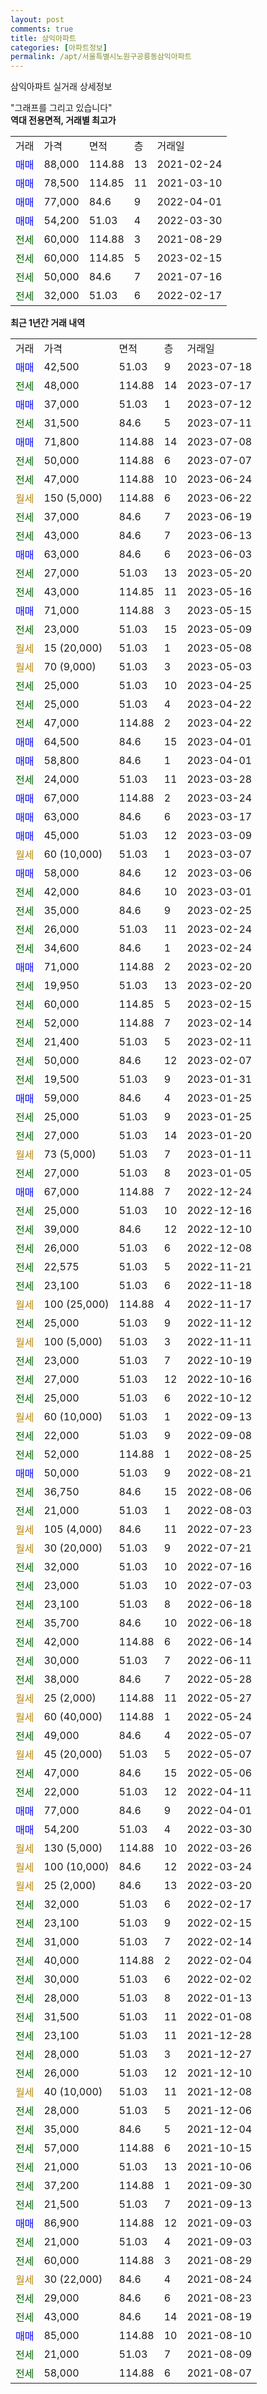 ```yaml
---
layout: post
comments: true
title: 삼익아파트
categories: [아파트정보]
permalink: /apt/서울특별시노원구공릉동삼익아파트
---
```


삼익아파트 실거래 상세정보

<script type="text/javascript">
  google.charts.load('current', {'packages':['line', 'corechart']});
  google.charts.setOnLoadCallback(drawChart);

  function drawChart() {
    var data = new google.visualization.DataTable();
    data.addColumn('date', '거래일');
    data.addColumn('number', "매매");
    data.addColumn('number', "전세");
    data.addColumn('number', "전매");

    data.addRows([[new Date(Date.parse("2023-07-18")), 42500, null, null], [new Date(Date.parse("2023-07-17")), null, 48000, null], [new Date(Date.parse("2023-07-12")), 37000, null, null], [new Date(Date.parse("2023-07-11")), null, 31500, null], [new Date(Date.parse("2023-07-08")), 71800, null, null], [new Date(Date.parse("2023-07-07")), null, 50000, null], [new Date(Date.parse("2023-06-24")), null, 47000, null], [new Date(Date.parse("2023-06-22")), null, null, null], [new Date(Date.parse("2023-06-19")), null, 37000, null], [new Date(Date.parse("2023-06-13")), null, 43000, null], [new Date(Date.parse("2023-06-03")), 63000, null, null], [new Date(Date.parse("2023-05-20")), null, 27000, null], [new Date(Date.parse("2023-05-16")), null, 43000, null], [new Date(Date.parse("2023-05-15")), 71000, null, null], [new Date(Date.parse("2023-05-09")), null, 23000, null], [new Date(Date.parse("2023-05-08")), null, null, null], [new Date(Date.parse("2023-05-03")), null, null, null], [new Date(Date.parse("2023-04-25")), null, 25000, null], [new Date(Date.parse("2023-04-22")), null, 25000, null], [new Date(Date.parse("2023-04-22")), null, 47000, null], [new Date(Date.parse("2023-04-01")), 64500, null, null], [new Date(Date.parse("2023-04-01")), 58800, null, null], [new Date(Date.parse("2023-03-28")), null, 24000, null], [new Date(Date.parse("2023-03-24")), 67000, null, null], [new Date(Date.parse("2023-03-17")), 63000, null, null], [new Date(Date.parse("2023-03-09")), 45000, null, null], [new Date(Date.parse("2023-03-07")), null, null, null], [new Date(Date.parse("2023-03-06")), 58000, null, null], [new Date(Date.parse("2023-03-01")), null, 42000, null], [new Date(Date.parse("2023-02-25")), null, 35000, null], [new Date(Date.parse("2023-02-24")), null, 26000, null], [new Date(Date.parse("2023-02-24")), null, 34600, null], [new Date(Date.parse("2023-02-20")), 71000, null, null], [new Date(Date.parse("2023-02-20")), null, 19950, null], [new Date(Date.parse("2023-02-15")), null, 60000, null], [new Date(Date.parse("2023-02-14")), null, 52000, null], [new Date(Date.parse("2023-02-11")), null, 21400, null], [new Date(Date.parse("2023-02-07")), null, 50000, null], [new Date(Date.parse("2023-01-31")), null, 19500, null], [new Date(Date.parse("2023-01-25")), 59000, null, null], [new Date(Date.parse("2023-01-25")), null, 25000, null], [new Date(Date.parse("2023-01-20")), null, 27000, null], [new Date(Date.parse("2023-01-11")), null, null, null], [new Date(Date.parse("2023-01-05")), null, 27000, null], [new Date(Date.parse("2022-12-24")), 67000, null, null], [new Date(Date.parse("2022-12-16")), null, 25000, null], [new Date(Date.parse("2022-12-10")), null, 39000, null], [new Date(Date.parse("2022-12-08")), null, 26000, null], [new Date(Date.parse("2022-11-21")), null, 22575, null], [new Date(Date.parse("2022-11-18")), null, 23100, null], [new Date(Date.parse("2022-11-17")), null, null, null], [new Date(Date.parse("2022-11-12")), null, 25000, null], [new Date(Date.parse("2022-11-11")), null, null, null], [new Date(Date.parse("2022-10-19")), null, 23000, null], [new Date(Date.parse("2022-10-16")), null, 27000, null], [new Date(Date.parse("2022-10-12")), null, 25000, null], [new Date(Date.parse("2022-09-13")), null, null, null], [new Date(Date.parse("2022-09-08")), null, 22000, null], [new Date(Date.parse("2022-08-25")), null, 52000, null], [new Date(Date.parse("2022-08-21")), 50000, null, null], [new Date(Date.parse("2022-08-06")), null, 36750, null], [new Date(Date.parse("2022-08-03")), null, 21000, null], [new Date(Date.parse("2022-07-23")), null, null, null], [new Date(Date.parse("2022-07-21")), null, null, null], [new Date(Date.parse("2022-07-16")), null, 32000, null], [new Date(Date.parse("2022-07-03")), null, 23000, null], [new Date(Date.parse("2022-06-18")), null, 23100, null], [new Date(Date.parse("2022-06-18")), null, 35700, null], [new Date(Date.parse("2022-06-14")), null, 42000, null], [new Date(Date.parse("2022-06-11")), null, 30000, null], [new Date(Date.parse("2022-05-28")), null, 38000, null], [new Date(Date.parse("2022-05-27")), null, null, null], [new Date(Date.parse("2022-05-24")), null, null, null], [new Date(Date.parse("2022-05-07")), null, 49000, null], [new Date(Date.parse("2022-05-07")), null, null, null], [new Date(Date.parse("2022-05-06")), null, 47000, null], [new Date(Date.parse("2022-04-11")), null, 22000, null], [new Date(Date.parse("2022-04-01")), 77000, null, null], [new Date(Date.parse("2022-03-30")), 54200, null, null], [new Date(Date.parse("2022-03-26")), null, null, null], [new Date(Date.parse("2022-03-24")), null, null, null], [new Date(Date.parse("2022-03-20")), null, null, null], [new Date(Date.parse("2022-02-17")), null, 32000, null], [new Date(Date.parse("2022-02-15")), null, 23100, null], [new Date(Date.parse("2022-02-14")), null, 31000, null], [new Date(Date.parse("2022-02-04")), null, 40000, null], [new Date(Date.parse("2022-02-02")), null, 30000, null], [new Date(Date.parse("2022-01-13")), null, 28000, null], [new Date(Date.parse("2022-01-08")), null, 31500, null], [new Date(Date.parse("2021-12-28")), null, 23100, null], [new Date(Date.parse("2021-12-27")), null, 28000, null], [new Date(Date.parse("2021-12-10")), null, 26000, null], [new Date(Date.parse("2021-12-08")), null, null, null], [new Date(Date.parse("2021-12-06")), null, 28000, null], [new Date(Date.parse("2021-12-04")), null, 35000, null], [new Date(Date.parse("2021-10-15")), null, 57000, null], [new Date(Date.parse("2021-10-06")), null, 21000, null], [new Date(Date.parse("2021-09-30")), null, 37200, null], [new Date(Date.parse("2021-09-13")), null, 21500, null], [new Date(Date.parse("2021-09-03")), 86900, null, null], [new Date(Date.parse("2021-09-03")), null, 21000, null], [new Date(Date.parse("2021-08-29")), null, 60000, null], [new Date(Date.parse("2021-08-24")), null, null, null], [new Date(Date.parse("2021-08-23")), null, 29000, null], [new Date(Date.parse("2021-08-19")), null, 43000, null], [new Date(Date.parse("2021-08-10")), 85000, null, null], [new Date(Date.parse("2021-08-09")), null, 21000, null], [new Date(Date.parse("2021-08-07")), null, 58000, null]]);

    var options = {
      hAxis: {
        format: 'yyyy/MM/dd'
      },    
      lineWidth: 0,
      pointsVisible: true,    
      title: '최근 1년간 유형별 실거래가 분포',
      legend: { position: 'bottom' }
    };

    var formatter = new google.visualization.NumberFormat({pattern:'###,###'} );
    formatter.format(data, 1);
    formatter.format(data, 2);
    
    setTimeout(function() {
        var chart = new google.visualization.LineChart(document.getElementById('columnchart_material'));
        chart.draw(data, (options));
        document.getElementById('loading').style.display = 'none';
    }, 200);
  }
</script>


<div id="loading" style="z-index:20; display: block; margin-left: 0px">"그래프를 그리고 있습니다"</div>
<div id="columnchart_material" style="width: 95%; margin-left: 0px; display: block"></div>
<!-- contents start -->
<b>역대 전용면적, 거래별 최고가</b>
<table class="sortable">
    <tr>
      <td>거래</td>
      <td>가격</td>
      <td>면적</td>
      <td>층</td>
      <td>거래일</td>
    </tr>
        <tr>
          <td><a style="color: blue">매매</a></td>
          <td>88,000</td>
          <td>114.88</td>
          <td>13</td>
          <td>2021-02-24</td>
        </tr>            <tr>
          <td><a style="color: blue">매매</a></td>
          <td>78,500</td>
          <td>114.85</td>
          <td>11</td>
          <td>2021-03-10</td>
        </tr>            <tr>
          <td><a style="color: blue">매매</a></td>
          <td>77,000</td>
          <td>84.6</td>
          <td>9</td>
          <td>2022-04-01</td>
        </tr>            <tr>
          <td><a style="color: blue">매매</a></td>
          <td>54,200</td>
          <td>51.03</td>
          <td>4</td>
          <td>2022-03-30</td>
        </tr>        
        <tr>
              <td><a style="color: darkgreen">전세</a></td>
              <td>60,000</td>
              <td>114.88</td>
              <td>3</td>
              <td>2021-08-29</td>
            </tr>            <tr>
              <td><a style="color: darkgreen">전세</a></td>
              <td>60,000</td>
              <td>114.85</td>
              <td>5</td>
              <td>2023-02-15</td>
            </tr>            <tr>
              <td><a style="color: darkgreen">전세</a></td>
              <td>50,000</td>
              <td>84.6</td>
              <td>7</td>
              <td>2021-07-16</td>
            </tr>            <tr>
              <td><a style="color: darkgreen">전세</a></td>
              <td>32,000</td>
              <td>51.03</td>
              <td>6</td>
              <td>2022-02-17</td>
            </tr>        
    
</table>

<b>최근 1년간 거래 내역</b>

<table class="sortable">
    <tr>
      <td>거래</td>
      <td>가격</td>
      <td>면적</td>
      <td>층</td>
      <td>거래일</td>
    </tr>
    <tr>
      <td><a style="color: blue">매매</a></td>
      <td>42,500</td>
      <td>51.03</td>
      <td>9</td>
      <td>2023-07-18</td>
    </tr>          <tr>
      <td><a style="color: darkgreen">전세</a></td>
      <td>48,000</td>
      <td>114.88</td>
      <td>14</td>
      <td>2023-07-17</td>
    </tr>          <tr>
      <td><a style="color: blue">매매</a></td>
      <td>37,000</td>
      <td>51.03</td>
      <td>1</td>
      <td>2023-07-12</td>
    </tr>          <tr>
      <td><a style="color: darkgreen">전세</a></td>
      <td>31,500</td>
      <td>84.6</td>
      <td>5</td>
      <td>2023-07-11</td>
    </tr>          <tr>
      <td><a style="color: blue">매매</a></td>
      <td>71,800</td>
      <td>114.88</td>
      <td>14</td>
      <td>2023-07-08</td>
    </tr>          <tr>
      <td><a style="color: darkgreen">전세</a></td>
      <td>50,000</td>
      <td>114.88</td>
      <td>6</td>
      <td>2023-07-07</td>
    </tr>          <tr>
      <td><a style="color: darkgreen">전세</a></td>
      <td>47,000</td>
      <td>114.88</td>
      <td>10</td>
      <td>2023-06-24</td>
    </tr>          <tr>
      <td><a style="color: darkgoldenrod">월세</a></td>
      <td>150 (5,000)</td>
      <td>114.88</td>
      <td>6</td>
      <td>2023-06-22</td>
    </tr>          <tr>
      <td><a style="color: darkgreen">전세</a></td>
      <td>37,000</td>
      <td>84.6</td>
      <td>7</td>
      <td>2023-06-19</td>
    </tr>          <tr>
      <td><a style="color: darkgreen">전세</a></td>
      <td>43,000</td>
      <td>84.6</td>
      <td>7</td>
      <td>2023-06-13</td>
    </tr>          <tr>
      <td><a style="color: blue">매매</a></td>
      <td>63,000</td>
      <td>84.6</td>
      <td>6</td>
      <td>2023-06-03</td>
    </tr>          <tr>
      <td><a style="color: darkgreen">전세</a></td>
      <td>27,000</td>
      <td>51.03</td>
      <td>13</td>
      <td>2023-05-20</td>
    </tr>          <tr>
      <td><a style="color: darkgreen">전세</a></td>
      <td>43,000</td>
      <td>114.85</td>
      <td>11</td>
      <td>2023-05-16</td>
    </tr>          <tr>
      <td><a style="color: blue">매매</a></td>
      <td>71,000</td>
      <td>114.88</td>
      <td>3</td>
      <td>2023-05-15</td>
    </tr>          <tr>
      <td><a style="color: darkgreen">전세</a></td>
      <td>23,000</td>
      <td>51.03</td>
      <td>15</td>
      <td>2023-05-09</td>
    </tr>          <tr>
      <td><a style="color: darkgoldenrod">월세</a></td>
      <td>15 (20,000)</td>
      <td>51.03</td>
      <td>1</td>
      <td>2023-05-08</td>
    </tr>          <tr>
      <td><a style="color: darkgoldenrod">월세</a></td>
      <td>70 (9,000)</td>
      <td>51.03</td>
      <td>3</td>
      <td>2023-05-03</td>
    </tr>          <tr>
      <td><a style="color: darkgreen">전세</a></td>
      <td>25,000</td>
      <td>51.03</td>
      <td>10</td>
      <td>2023-04-25</td>
    </tr>          <tr>
      <td><a style="color: darkgreen">전세</a></td>
      <td>25,000</td>
      <td>51.03</td>
      <td>4</td>
      <td>2023-04-22</td>
    </tr>          <tr>
      <td><a style="color: darkgreen">전세</a></td>
      <td>47,000</td>
      <td>114.88</td>
      <td>2</td>
      <td>2023-04-22</td>
    </tr>          <tr>
      <td><a style="color: blue">매매</a></td>
      <td>64,500</td>
      <td>84.6</td>
      <td>15</td>
      <td>2023-04-01</td>
    </tr>          <tr>
      <td><a style="color: blue">매매</a></td>
      <td>58,800</td>
      <td>84.6</td>
      <td>1</td>
      <td>2023-04-01</td>
    </tr>          <tr>
      <td><a style="color: darkgreen">전세</a></td>
      <td>24,000</td>
      <td>51.03</td>
      <td>11</td>
      <td>2023-03-28</td>
    </tr>          <tr>
      <td><a style="color: blue">매매</a></td>
      <td>67,000</td>
      <td>114.88</td>
      <td>2</td>
      <td>2023-03-24</td>
    </tr>          <tr>
      <td><a style="color: blue">매매</a></td>
      <td>63,000</td>
      <td>84.6</td>
      <td>6</td>
      <td>2023-03-17</td>
    </tr>          <tr>
      <td><a style="color: blue">매매</a></td>
      <td>45,000</td>
      <td>51.03</td>
      <td>12</td>
      <td>2023-03-09</td>
    </tr>          <tr>
      <td><a style="color: darkgoldenrod">월세</a></td>
      <td>60 (10,000)</td>
      <td>51.03</td>
      <td>1</td>
      <td>2023-03-07</td>
    </tr>          <tr>
      <td><a style="color: blue">매매</a></td>
      <td>58,000</td>
      <td>84.6</td>
      <td>12</td>
      <td>2023-03-06</td>
    </tr>          <tr>
      <td><a style="color: darkgreen">전세</a></td>
      <td>42,000</td>
      <td>84.6</td>
      <td>10</td>
      <td>2023-03-01</td>
    </tr>          <tr>
      <td><a style="color: darkgreen">전세</a></td>
      <td>35,000</td>
      <td>84.6</td>
      <td>9</td>
      <td>2023-02-25</td>
    </tr>          <tr>
      <td><a style="color: darkgreen">전세</a></td>
      <td>26,000</td>
      <td>51.03</td>
      <td>11</td>
      <td>2023-02-24</td>
    </tr>          <tr>
      <td><a style="color: darkgreen">전세</a></td>
      <td>34,600</td>
      <td>84.6</td>
      <td>1</td>
      <td>2023-02-24</td>
    </tr>          <tr>
      <td><a style="color: blue">매매</a></td>
      <td>71,000</td>
      <td>114.88</td>
      <td>2</td>
      <td>2023-02-20</td>
    </tr>          <tr>
      <td><a style="color: darkgreen">전세</a></td>
      <td>19,950</td>
      <td>51.03</td>
      <td>13</td>
      <td>2023-02-20</td>
    </tr>          <tr>
      <td><a style="color: darkgreen">전세</a></td>
      <td>60,000</td>
      <td>114.85</td>
      <td>5</td>
      <td>2023-02-15</td>
    </tr>          <tr>
      <td><a style="color: darkgreen">전세</a></td>
      <td>52,000</td>
      <td>114.88</td>
      <td>7</td>
      <td>2023-02-14</td>
    </tr>          <tr>
      <td><a style="color: darkgreen">전세</a></td>
      <td>21,400</td>
      <td>51.03</td>
      <td>5</td>
      <td>2023-02-11</td>
    </tr>          <tr>
      <td><a style="color: darkgreen">전세</a></td>
      <td>50,000</td>
      <td>84.6</td>
      <td>12</td>
      <td>2023-02-07</td>
    </tr>          <tr>
      <td><a style="color: darkgreen">전세</a></td>
      <td>19,500</td>
      <td>51.03</td>
      <td>9</td>
      <td>2023-01-31</td>
    </tr>          <tr>
      <td><a style="color: blue">매매</a></td>
      <td>59,000</td>
      <td>84.6</td>
      <td>4</td>
      <td>2023-01-25</td>
    </tr>          <tr>
      <td><a style="color: darkgreen">전세</a></td>
      <td>25,000</td>
      <td>51.03</td>
      <td>9</td>
      <td>2023-01-25</td>
    </tr>          <tr>
      <td><a style="color: darkgreen">전세</a></td>
      <td>27,000</td>
      <td>51.03</td>
      <td>14</td>
      <td>2023-01-20</td>
    </tr>          <tr>
      <td><a style="color: darkgoldenrod">월세</a></td>
      <td>73 (5,000)</td>
      <td>51.03</td>
      <td>7</td>
      <td>2023-01-11</td>
    </tr>          <tr>
      <td><a style="color: darkgreen">전세</a></td>
      <td>27,000</td>
      <td>51.03</td>
      <td>8</td>
      <td>2023-01-05</td>
    </tr>          <tr>
      <td><a style="color: blue">매매</a></td>
      <td>67,000</td>
      <td>114.88</td>
      <td>7</td>
      <td>2022-12-24</td>
    </tr>          <tr>
      <td><a style="color: darkgreen">전세</a></td>
      <td>25,000</td>
      <td>51.03</td>
      <td>10</td>
      <td>2022-12-16</td>
    </tr>          <tr>
      <td><a style="color: darkgreen">전세</a></td>
      <td>39,000</td>
      <td>84.6</td>
      <td>12</td>
      <td>2022-12-10</td>
    </tr>          <tr>
      <td><a style="color: darkgreen">전세</a></td>
      <td>26,000</td>
      <td>51.03</td>
      <td>6</td>
      <td>2022-12-08</td>
    </tr>          <tr>
      <td><a style="color: darkgreen">전세</a></td>
      <td>22,575</td>
      <td>51.03</td>
      <td>5</td>
      <td>2022-11-21</td>
    </tr>          <tr>
      <td><a style="color: darkgreen">전세</a></td>
      <td>23,100</td>
      <td>51.03</td>
      <td>6</td>
      <td>2022-11-18</td>
    </tr>          <tr>
      <td><a style="color: darkgoldenrod">월세</a></td>
      <td>100 (25,000)</td>
      <td>114.88</td>
      <td>4</td>
      <td>2022-11-17</td>
    </tr>          <tr>
      <td><a style="color: darkgreen">전세</a></td>
      <td>25,000</td>
      <td>51.03</td>
      <td>9</td>
      <td>2022-11-12</td>
    </tr>          <tr>
      <td><a style="color: darkgoldenrod">월세</a></td>
      <td>100 (5,000)</td>
      <td>51.03</td>
      <td>3</td>
      <td>2022-11-11</td>
    </tr>          <tr>
      <td><a style="color: darkgreen">전세</a></td>
      <td>23,000</td>
      <td>51.03</td>
      <td>7</td>
      <td>2022-10-19</td>
    </tr>          <tr>
      <td><a style="color: darkgreen">전세</a></td>
      <td>27,000</td>
      <td>51.03</td>
      <td>12</td>
      <td>2022-10-16</td>
    </tr>          <tr>
      <td><a style="color: darkgreen">전세</a></td>
      <td>25,000</td>
      <td>51.03</td>
      <td>6</td>
      <td>2022-10-12</td>
    </tr>          <tr>
      <td><a style="color: darkgoldenrod">월세</a></td>
      <td>60 (10,000)</td>
      <td>51.03</td>
      <td>1</td>
      <td>2022-09-13</td>
    </tr>          <tr>
      <td><a style="color: darkgreen">전세</a></td>
      <td>22,000</td>
      <td>51.03</td>
      <td>9</td>
      <td>2022-09-08</td>
    </tr>          <tr>
      <td><a style="color: darkgreen">전세</a></td>
      <td>52,000</td>
      <td>114.88</td>
      <td>1</td>
      <td>2022-08-25</td>
    </tr>          <tr>
      <td><a style="color: blue">매매</a></td>
      <td>50,000</td>
      <td>51.03</td>
      <td>9</td>
      <td>2022-08-21</td>
    </tr>          <tr>
      <td><a style="color: darkgreen">전세</a></td>
      <td>36,750</td>
      <td>84.6</td>
      <td>15</td>
      <td>2022-08-06</td>
    </tr>          <tr>
      <td><a style="color: darkgreen">전세</a></td>
      <td>21,000</td>
      <td>51.03</td>
      <td>1</td>
      <td>2022-08-03</td>
    </tr>          <tr>
      <td><a style="color: darkgoldenrod">월세</a></td>
      <td>105 (4,000)</td>
      <td>84.6</td>
      <td>11</td>
      <td>2022-07-23</td>
    </tr>          <tr>
      <td><a style="color: darkgoldenrod">월세</a></td>
      <td>30 (20,000)</td>
      <td>51.03</td>
      <td>9</td>
      <td>2022-07-21</td>
    </tr>          <tr>
      <td><a style="color: darkgreen">전세</a></td>
      <td>32,000</td>
      <td>51.03</td>
      <td>10</td>
      <td>2022-07-16</td>
    </tr>          <tr>
      <td><a style="color: darkgreen">전세</a></td>
      <td>23,000</td>
      <td>51.03</td>
      <td>10</td>
      <td>2022-07-03</td>
    </tr>          <tr>
      <td><a style="color: darkgreen">전세</a></td>
      <td>23,100</td>
      <td>51.03</td>
      <td>8</td>
      <td>2022-06-18</td>
    </tr>          <tr>
      <td><a style="color: darkgreen">전세</a></td>
      <td>35,700</td>
      <td>84.6</td>
      <td>10</td>
      <td>2022-06-18</td>
    </tr>          <tr>
      <td><a style="color: darkgreen">전세</a></td>
      <td>42,000</td>
      <td>114.88</td>
      <td>6</td>
      <td>2022-06-14</td>
    </tr>          <tr>
      <td><a style="color: darkgreen">전세</a></td>
      <td>30,000</td>
      <td>51.03</td>
      <td>7</td>
      <td>2022-06-11</td>
    </tr>          <tr>
      <td><a style="color: darkgreen">전세</a></td>
      <td>38,000</td>
      <td>84.6</td>
      <td>7</td>
      <td>2022-05-28</td>
    </tr>          <tr>
      <td><a style="color: darkgoldenrod">월세</a></td>
      <td>25 (2,000)</td>
      <td>114.88</td>
      <td>11</td>
      <td>2022-05-27</td>
    </tr>          <tr>
      <td><a style="color: darkgoldenrod">월세</a></td>
      <td>60 (40,000)</td>
      <td>114.88</td>
      <td>1</td>
      <td>2022-05-24</td>
    </tr>          <tr>
      <td><a style="color: darkgreen">전세</a></td>
      <td>49,000</td>
      <td>84.6</td>
      <td>4</td>
      <td>2022-05-07</td>
    </tr>          <tr>
      <td><a style="color: darkgoldenrod">월세</a></td>
      <td>45 (20,000)</td>
      <td>51.03</td>
      <td>5</td>
      <td>2022-05-07</td>
    </tr>          <tr>
      <td><a style="color: darkgreen">전세</a></td>
      <td>47,000</td>
      <td>84.6</td>
      <td>15</td>
      <td>2022-05-06</td>
    </tr>          <tr>
      <td><a style="color: darkgreen">전세</a></td>
      <td>22,000</td>
      <td>51.03</td>
      <td>12</td>
      <td>2022-04-11</td>
    </tr>          <tr>
      <td><a style="color: blue">매매</a></td>
      <td>77,000</td>
      <td>84.6</td>
      <td>9</td>
      <td>2022-04-01</td>
    </tr>          <tr>
      <td><a style="color: blue">매매</a></td>
      <td>54,200</td>
      <td>51.03</td>
      <td>4</td>
      <td>2022-03-30</td>
    </tr>          <tr>
      <td><a style="color: darkgoldenrod">월세</a></td>
      <td>130 (5,000)</td>
      <td>114.88</td>
      <td>10</td>
      <td>2022-03-26</td>
    </tr>          <tr>
      <td><a style="color: darkgoldenrod">월세</a></td>
      <td>100 (10,000)</td>
      <td>84.6</td>
      <td>12</td>
      <td>2022-03-24</td>
    </tr>          <tr>
      <td><a style="color: darkgoldenrod">월세</a></td>
      <td>25 (2,000)</td>
      <td>84.6</td>
      <td>13</td>
      <td>2022-03-20</td>
    </tr>          <tr>
      <td><a style="color: darkgreen">전세</a></td>
      <td>32,000</td>
      <td>51.03</td>
      <td>6</td>
      <td>2022-02-17</td>
    </tr>          <tr>
      <td><a style="color: darkgreen">전세</a></td>
      <td>23,100</td>
      <td>51.03</td>
      <td>9</td>
      <td>2022-02-15</td>
    </tr>          <tr>
      <td><a style="color: darkgreen">전세</a></td>
      <td>31,000</td>
      <td>51.03</td>
      <td>7</td>
      <td>2022-02-14</td>
    </tr>          <tr>
      <td><a style="color: darkgreen">전세</a></td>
      <td>40,000</td>
      <td>114.88</td>
      <td>2</td>
      <td>2022-02-04</td>
    </tr>          <tr>
      <td><a style="color: darkgreen">전세</a></td>
      <td>30,000</td>
      <td>51.03</td>
      <td>6</td>
      <td>2022-02-02</td>
    </tr>          <tr>
      <td><a style="color: darkgreen">전세</a></td>
      <td>28,000</td>
      <td>51.03</td>
      <td>8</td>
      <td>2022-01-13</td>
    </tr>          <tr>
      <td><a style="color: darkgreen">전세</a></td>
      <td>31,500</td>
      <td>51.03</td>
      <td>11</td>
      <td>2022-01-08</td>
    </tr>          <tr>
      <td><a style="color: darkgreen">전세</a></td>
      <td>23,100</td>
      <td>51.03</td>
      <td>11</td>
      <td>2021-12-28</td>
    </tr>          <tr>
      <td><a style="color: darkgreen">전세</a></td>
      <td>28,000</td>
      <td>51.03</td>
      <td>3</td>
      <td>2021-12-27</td>
    </tr>          <tr>
      <td><a style="color: darkgreen">전세</a></td>
      <td>26,000</td>
      <td>51.03</td>
      <td>12</td>
      <td>2021-12-10</td>
    </tr>          <tr>
      <td><a style="color: darkgoldenrod">월세</a></td>
      <td>40 (10,000)</td>
      <td>51.03</td>
      <td>11</td>
      <td>2021-12-08</td>
    </tr>          <tr>
      <td><a style="color: darkgreen">전세</a></td>
      <td>28,000</td>
      <td>51.03</td>
      <td>5</td>
      <td>2021-12-06</td>
    </tr>          <tr>
      <td><a style="color: darkgreen">전세</a></td>
      <td>35,000</td>
      <td>84.6</td>
      <td>5</td>
      <td>2021-12-04</td>
    </tr>          <tr>
      <td><a style="color: darkgreen">전세</a></td>
      <td>57,000</td>
      <td>114.88</td>
      <td>6</td>
      <td>2021-10-15</td>
    </tr>          <tr>
      <td><a style="color: darkgreen">전세</a></td>
      <td>21,000</td>
      <td>51.03</td>
      <td>13</td>
      <td>2021-10-06</td>
    </tr>          <tr>
      <td><a style="color: darkgreen">전세</a></td>
      <td>37,200</td>
      <td>114.88</td>
      <td>1</td>
      <td>2021-09-30</td>
    </tr>          <tr>
      <td><a style="color: darkgreen">전세</a></td>
      <td>21,500</td>
      <td>51.03</td>
      <td>7</td>
      <td>2021-09-13</td>
    </tr>          <tr>
      <td><a style="color: blue">매매</a></td>
      <td>86,900</td>
      <td>114.88</td>
      <td>12</td>
      <td>2021-09-03</td>
    </tr>          <tr>
      <td><a style="color: darkgreen">전세</a></td>
      <td>21,000</td>
      <td>51.03</td>
      <td>4</td>
      <td>2021-09-03</td>
    </tr>          <tr>
      <td><a style="color: darkgreen">전세</a></td>
      <td>60,000</td>
      <td>114.88</td>
      <td>3</td>
      <td>2021-08-29</td>
    </tr>          <tr>
      <td><a style="color: darkgoldenrod">월세</a></td>
      <td>30 (22,000)</td>
      <td>84.6</td>
      <td>4</td>
      <td>2021-08-24</td>
    </tr>          <tr>
      <td><a style="color: darkgreen">전세</a></td>
      <td>29,000</td>
      <td>84.6</td>
      <td>6</td>
      <td>2021-08-23</td>
    </tr>          <tr>
      <td><a style="color: darkgreen">전세</a></td>
      <td>43,000</td>
      <td>84.6</td>
      <td>14</td>
      <td>2021-08-19</td>
    </tr>          <tr>
      <td><a style="color: blue">매매</a></td>
      <td>85,000</td>
      <td>114.88</td>
      <td>10</td>
      <td>2021-08-10</td>
    </tr>          <tr>
      <td><a style="color: darkgreen">전세</a></td>
      <td>21,000</td>
      <td>51.03</td>
      <td>7</td>
      <td>2021-08-09</td>
    </tr>          <tr>
      <td><a style="color: darkgreen">전세</a></td>
      <td>58,000</td>
      <td>114.88</td>
      <td>6</td>
      <td>2021-08-07</td>
    </tr>      </table>
<!-- contents end -->    


